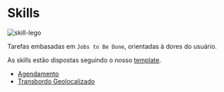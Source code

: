 # Skills

![skill-lego](https://i.imgur.com/FJq0PJBm.png)

Tarefas embasadas em `Jobs to Be Done`, orientadas à dores do usuário.

As skills estão dispostas seguindo o nosso [template](./TEMPLATE.md).

- [Agendamento](./agendamento/1.0)
- [Transbordo Geolocalizado](./transbordo%20geolocalizado/2.0)
